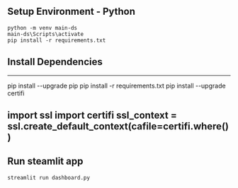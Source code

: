 ## Setup Environment - Python
```
python -m venv main-ds
main-ds\Scripts\activate
pip install -r requirements.txt
```
## Install Dependencies
---
pip install --upgrade pip
pip install -r requirements.txt
pip install --upgrade certifi

import ssl
import certifi
ssl_context = ssl.create_default_context(cafile=certifi.where())
---

## Run steamlit app
```
streamlit run dashboard.py
```
